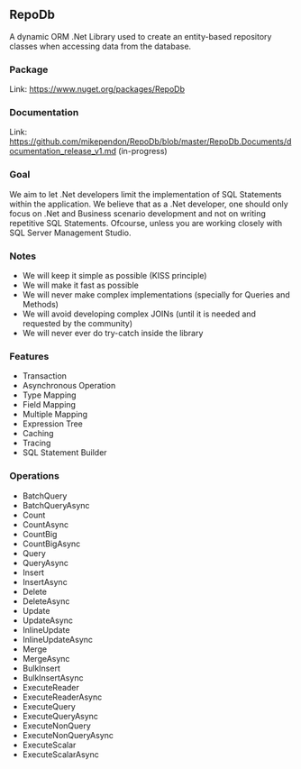 ## RepoDb

A dynamic ORM .Net Library used to create an entity-based repository classes when accessing data from the database.

### Package
Link: https://www.nuget.org/packages/RepoDb

### Documentation
Link: https://github.com/mikependon/RepoDb/blob/master/RepoDb.Documents/documentation_release_v1.md (in-progress)

### Goal

We aim to let .Net developers limit the implementation of SQL Statements within the application. We believe that as a .Net developer, one should only focus on .Net and Business scenario development and not on writing repetitive SQL Statements. Ofcourse, unless you are working closely with SQL Server Management Studio.

### Notes

 - We will keep it simple as possible (KISS principle)
 - We will make it fast as possible
 - We will never make complex implementations (specially for Queries and Methods)
 - We will avoid developing complex JOINs (until it is needed and requested by the community)
 - We will never ever do try-catch inside the library

### Features

 - Transaction
 - Asynchronous Operation
 - Type Mapping
 - Field Mapping
 - Multiple Mapping
 - Expression Tree
 - Caching
 - Tracing
 - SQL Statement Builder

### Operations

 - BatchQuery
 - BatchQueryAsync
 - Count
 - CountAsync
 - CountBig
 - CountBigAsync
 - Query
 - QueryAsync
 - Insert
 - InsertAsync
 - Delete
 - DeleteAsync
 - Update
 - UpdateAsync
 - InlineUpdate
 - InlineUpdateAsync
 - Merge
 - MergeAsync
 - BulkInsert
 - BulkInsertAsync
 - ExecuteReader
 - ExecuteReaderAsync
 - ExecuteQuery
 - ExecuteQueryAsync
 - ExecuteNonQuery
 - ExecuteNonQueryAsync
 - ExecuteScalar
 - ExecuteScalarAsync